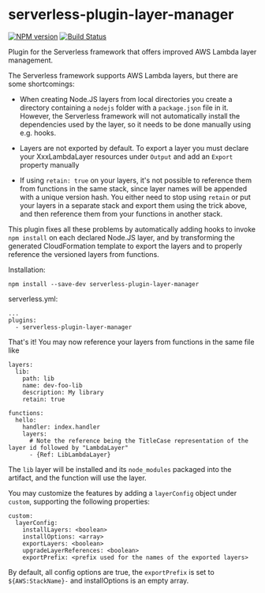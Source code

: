 # serverless-plugin-layer-manager

[![NPM version](https://img.shields.io/npm/v/serverless-plugin-layer-manager.svg)](https://www.npmjs.com/package/serverless-plugin-layer-manager)
[![Build Status](https://travis-ci.com/henhal/serverless-plugin-layer-manager.svg?branch=master)](https://travis-ci.com/henhal/serverless-plugin-layer-manager)

Plugin for the Serverless framework that offers improved AWS Lambda layer management.

The Serverless framework supports AWS Lambda layers, but there are some shortcomings:

* When creating Node.JS layers from local directories you create a directory containing a `nodejs` folder with a `package.json` file in it. However, the Serverless framework will not automatically install the dependencies used by the layer, so it needs to be done manually using e.g. hooks.

* Layers are not exported by default. To export a layer you must declare your XxxLambdaLayer resources under `Output` and add an `Export` property manually

* If using `retain: true` on your layers, it's not possible to reference them from functions in the same stack, since layer names will be appended with a unique version hash. You either need to stop using `retain` or put your layers in a separate stack and export them using the trick above, and then reference them from your functions in another stack.

This plugin fixes all these problems by automatically adding hooks to invoke `npm install` on each declared Node.JS layer, and by transforming the generated CloudFormation template to export the layers and to properly reference the versioned layers from functions.

Installation:

```
npm install --save-dev serverless-plugin-layer-manager
```

serverless.yml:

```
...
plugins:
  - serverless-plugin-layer-manager
```

That's it! You may now reference your layers from functions in the same file like

```
layers:
  lib:
    path: lib
    name: dev-foo-lib
    description: My library
    retain: true
    
functions:
  hello:
    handler: index.handler
    layers:
      # Note the reference being the TitleCase representation of the layer id followed by "LambdaLayer"
      - {Ref: LibLambdaLayer}
```

The `lib` layer will be installed and its `node_modules` packaged into the artifact, and the function will use the layer.

You may customize the features by adding a `layerConfig` object under `custom`, supporting the following properties:

```
custom:
  layerConfig:
    installLayers: <boolean>
    installOptions: <array>
    exportLayers: <boolean>
    upgradeLayerReferences: <boolean>
    exportPrefix: <prefix used for the names of the exported layers>
```

By default, all config options are true, the `exportPrefix` is set to `${AWS:StackName}-` and installOptions is an empty array.
